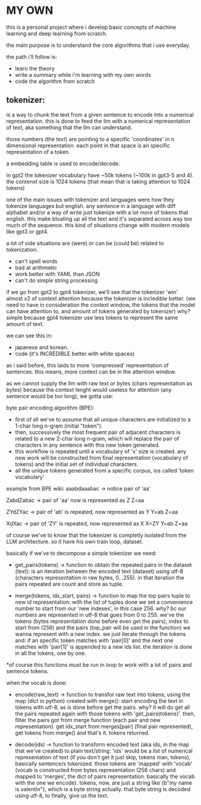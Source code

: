# MY OWN
this is a personal project where i develop basic concepts of machine learning and deep learning from scratch. 

the main purpose is to understand the core algorithms that i use everyday.

the path i'll follow is:
- learn the theory
- write a summary while i'm learning with my own words
- code the algorithm from scratch


## tokenizer:
is a way to chunk the text from a given sentence to encode into a numerical representation. this is done to feed the llm with a numerical representation of text, aka something that the llm can understand.

those numbers (the text) are pointing to a specific 'coordinates' in n dimensional representation. 
each point in that space is an specific representation of a token.

a embedding table is used to encode/decode.

in gpt2 the tokenizer vocabulary have ~50k tokens (~100k in gpt3-5 and 4). the contenxt size is 1024 tokens (that mean that is taking attention to 1024 tokens)

one of the main issues with tokenizer and languages were how they tokenize languages but english. any sentence in a language with diff alphabet and/or a way of write just tokenize with a lot more of tokens that english. this make bloating up all the text and it's separated across way too much of the sequence. this kind of situations change with modern models like gpt3 or gpt4.

a lot of side situations are (were) or can be (could be) related to tokenization.
- can't spell words
- bad at arithmetic
- work better with YAML than JSON
- can't do simple string processing

if we go from gpt2 to gpt4 tokenizer, we'll see that the tokenizer 'win' almost x2 of context attention because the tokenizer is incledible better. (we need to have in consideration the context window, the tokens that the model can have attention to, and amount of tokens generated by tokenizer) why? simple because gpt4 tokenizer use less tokens to represent the same amount of text.

we can see this in: 
- japanese and korean.
- code (it's INCREDIBLE better with white spaces)

as i said before, this laids to more 'compressed' representation of sentences. this means, more context can be in the attention window.

as we cannot supply the llm with raw text or bytes (chars representation as bytes) because the context lenght would useless for attention (any sentence would be too long), we gotta use:

byte pair encoding algorithm (BPE): 
- first of all we've to assume that all unique characters are initialized to a 1-char long n-gram (initial "token"). 
- then, successively the most frequent pair of adjacent characters is related to a new 2-char long n-gram, which will replace the pair of characters in any sentence with this new token generated. 
- this workflow is repeated until a vocabulary of 'x' size is created. any new work will be constructed from final representation (vocabulary of tokens) and the initial set of individual characters. 
- all the unique tokens generated from a specific corpus, ios called 'token vocabulary'

example from BPE wiki:
aaabdaaabac -> notice pair of 'aa'

ZabdZabac -> pair of 'aa' now is represented as Z
Z=aa

ZYdZYac -> pair of 'ab' is repeated, now represented as Y 
Y=ab
Z=aa

XdXac -> pair of 'ZY' is repeated, now represented as X 
X=ZY
Y=ab
Z=aa

of course we've to know that the tokenizer is completly isolated from the LLM architecture. so it have his own train loop, dataset.

basically if we've to decompose a simple tokenizer we need:
- get_pairs(tokens) -> function to obtain the repeated pairs in the dataset (text):
is an iteration between the encoded text (dataset) using utf-8 (characters representation in raw bytes, 0...255). in that iteration the pairs repeated are count and store as tuple.

- merge(tokens, idx_start, pairs) -> function to map the top pairs tuple to new id representation:
with the list of tuples done we set a convenience number to start from our 'new indexes', in this case 256. why? bc our numbers are represented in utf-8 that goes from 0 to 255.
we've the tokens (bytes representation done before even get the pairs), index to start from (256) and the pairs (top_pair will be used in the function) we wanna represent with a new index.
we just iterate through the tokens and: if an specific token matches with 'pair[0]' and the next one matches with 'pair[1]' is appended to a new ids list. the iteration is done in all the tokens, one by one. 

*of course this functions must be run in loop to work with a lot of pairs and sentence tokens.

when the vocab is done:
- encode(raw_text) -> function to transfor raw text into tokens, using the map (dict in python) created with merge():
start encoding the text in tokens with utf-8, as is done before get the pairs. why? 
it will do get all the pairs repeated again with those tokens with 'get_pairs(tokens)'.
then, filter the pairs got from merge function (each pair and new representation). 
get idx_start from merges[pair] (final pair represented), get tokens from merge() and that's it. tokens returned.

- decode(ids) -> function to transform encoded text (aka ids, in the map that we've created) to plain text/string:
'ids' would be a list of numerical representation of text (if you don't get it just skip, tokens man, tokens), basically sentence/s tokenized.
those tokens are 'mapped' with 'vocab' (vocab is constructed from bytes representation (256 chars) and mapped to 'merges', the dict of pairs representation. basically the vocab with the one we encode).
tokens, now, are just a string like {b"my name is valentin"}, which is a byte string actually. that byte string is decoded using utf-8, to finally, give us the text.



























